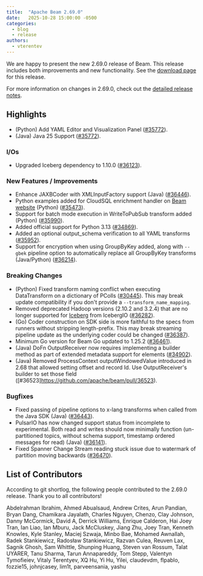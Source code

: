 ```yaml
---
title:  "Apache Beam 2.69.0"
date:   2025-10-28 15:00:00 -0500
categories:
  - blog
  - release
authors:
  - vterentev
---
```

<!--
Licensed under the Apache License, Version 2.0 (the "License");
you may not use this file except in compliance with the License.
You may obtain a copy of the License at
http://www.apache.org/licenses/LICENSE-2.0
Unless required by applicable law or agreed to in writing, software
distributed under the License is distributed on an "AS IS" BASIS,
WITHOUT WARRANTIES OR CONDITIONS OF ANY KIND, either express or implied.
See the License for the specific language governing permissions and
limitations under the License.
-->

We are happy to present the new 2.69.0 release of Beam.
This release includes both improvements and new functionality.
See the [download page](/get-started/downloads/#2690-2025-10-28) for this release.

<!--more-->

For more information on changes in 2.69.0, check out the [detailed release notes](https://github.com/apache/beam/milestone/37?closed=1).

## Highlights

* (Python) Add YAML Editor and Visualization Panel ([#35772](https://github.com/apache/beam/issues/35772)).
* (Java) Java 25 Support ([#35772](https://github.com/apache/beam/issues/35627)).

### I/Os

* Upgraded Iceberg dependency to 1.10.0 ([#36123](https://github.com/apache/beam/issues/36123)).

### New Features / Improvements

* Enhance JAXBCoder with XMLInputFactory support (Java) ([#36446](https://github.com/apache/beam/issues/36446)).
* Python examples added for CloudSQL enrichment handler on [Beam website](https://beam.apache.org/documentation/transforms/python/elementwise/enrichment-cloudsql/) (Python) ([#35473](https://github.com/apache/beam/issues/36095)).
* Support for batch mode execution in WriteToPubSub transform added (Python) ([#35990](https://github.com/apache/beam/issues/35990)).
* Added official support for Python 3.13 ([#34869](https://github.com/apache/beam/issues/34869)).
* Added an optional output_schema verification to all YAML transforms ([#35952](https://github.com/apache/beam/issues/35952)).
* Support for encryption when using GroupByKey added, along with `--gbek` pipeline option to automatically replace all GroupByKey transforms (Java/Python) ([#36214](https://github.com/apache/beam/issues/36214)).

### Breaking Changes

* (Python) Fixed transform naming conflict when executing DataTransform on a dictionary of PColls ([#30445](https://github.com/apache/beam/issues/30445)).
  This may break update compatibility if you don't provide a `--transform_name_mapping`.
* Removed deprecated Hadoop versions (2.10.2 and 3.2.4) that are no longer supported for [Iceberg](https://github.com/apache/iceberg/issues/10940) from IcebergIO ([#36282](https://github.com/apache/beam/issues/36282)).
* (Go) Coder construction on SDK side is more faithful to the specs from runners without stripping length-prefix. This may break streaming pipeline update as the underlying coder could be changed ([#36387](https://github.com/apache/beam/issues/36387)).
* Minimum Go version for Beam Go updated to 1.25.2 ([#36461](https://github.com/apache/beam/issues/36461)).
* (Java) DoFn OutputReceiver now requires implementing a builder method as part of extended metadata support for elements ([#34902](https://github.com/apache/beam/issues/34902)).
* (Java) Removed ProcessContext outputWindowedValue introduced in 2.68 that allowed setting offset and record Id. Use OutputReceiver's builder to set those field ([#36523]https://github.com/apache/beam/pull/36523).

### Bugfixes

* Fixed passing of pipeline options to x-lang transforms when called from the Java SDK (Java) ([#36443](https://github.com/apache/beam/issues/36443)).
* PulsarIO has now changed support status from incomplete to experimental. Both read and writes should now minimally
  function (un-partitioned topics, without schema support, timestamp ordered messages for read) (Java)
  ([#36141](https://github.com/apache/beam/issues/36141)).
* Fixed Spanner Change Stream reading stuck issue due to watermark of partition moving backwards ([#36470](https://github.com/apache/beam/issues/36470)).

## List of Contributors

According to git shortlog, the following people contributed to the 2.69.0 release. Thank you to all contributors!

Abdelrahman Ibrahim, Ahmed Abualsaud, Andrew Crites, Arun Pandian, Bryan Dang, Chamikara Jayalath, Charles Nguyen, Chenzo, Clay Johnson, Danny McCormick, David A, Derrick Williams, Enrique Calderon, Hai Joey Tran, Ian Liao, Ian Mburu, Jack McCluskey, Jiang Zhu, Joey Tran, Kenneth Knowles, Kyle Stanley, Maciej Szwaja, Minbo Bae, Mohamed Awnallah, Radek Stankiewicz, Radosław Stankiewicz, Razvan Culea, Reuven Lax, Sagnik Ghosh, Sam Whittle, Shunping Huang, Steven van Rossum, Talat UYARER, Tanu Sharma, Tarun Annapareddy, Tom Stepp, Valentyn Tymofieiev, Vitaly Terentyev, XQ Hu, Yi Hu, Yilei, claudevdm, flpablo, fozzie15, johnjcasey, lim1t, parveensania, yashu
